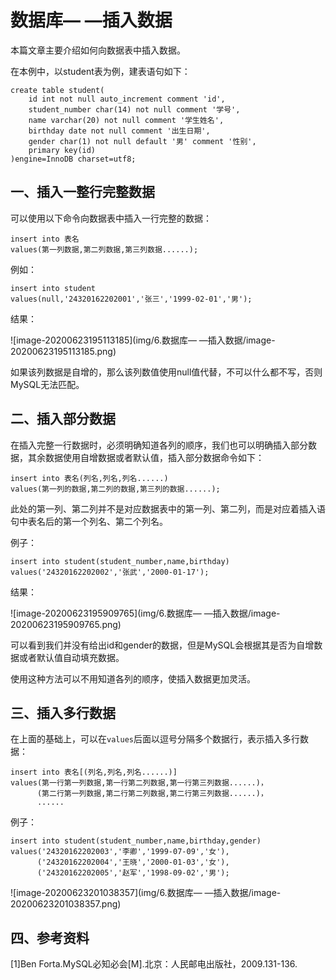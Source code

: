 # 数据库— —插入数据

本篇文章主要介绍如何向数据表中插入数据。


在本例中，以student表为例，建表语句如下：

```mysql
create table student(
    id int not null auto_increment comment 'id',
    student_number char(14) not null comment '学号',
    name varchar(20) not null comment '学生姓名',
    birthday date not null comment '出生日期',
    gender char(1) not null default '男' comment '性别',
	primary key(id)
)engine=InnoDB charset=utf8;
```



## 一、插入一整行完整数据

可以使用以下命令向数据表中插入一行完整的数据：

```mysql
insert into 表名
values(第一列数据,第二列数据,第三列数据......);
```

例如：

```mysql
insert into student
values(null,'24320162202001','张三','1999-02-01','男');
```

结果：

![image-20200623195113185](img/6.数据库— —插入数据/image-20200623195113185.png)

如果该列数据是自增的，那么该列数值使用null值代替，不可以什么都不写，否则MySQL无法匹配。



## 二、插入部分数据

在插入完整一行数据时，必须明确知道各列的顺序，我们也可以明确插入部分数据，其余数据使用自增数据或者默认值，插入部分数据命令如下：

```mysql
insert into 表名(列名,列名,列名......)
values(第一列的数据,第二列的数据,第三列的数据......);
```

此处的第一列、第二列并不是对应数据表中的第一列、第二列，而是对应着插入语句中表名后的第一个列名、第二个列名。

例子：

```mysql
insert into student(student_number,name,birthday)
values('24320162202002','张武','2000-01-17');
```

结果：

![image-20200623195909765](img/6.数据库— —插入数据/image-20200623195909765.png)

可以看到我们并没有给出id和gender的数据，但是MySQL会根据其是否为自增数据或者默认值自动填充数据。

使用这种方法可以不用知道各列的顺序，使插入数据更加灵活。



## 三、插入多行数据

在上面的基础上，可以在`values`后面以逗号分隔多个数据行，表示插入多行数据：

```mysql
insert into 表名[(列名,列名,列名......)]
values(第一行第一列数据,第一行第二列数据,第一行第三列数据......)，
	  (第二行第一列数据,第二行第二列数据,第二行第三列数据......)，
	  ......
```

例子：

```mysql
insert into student(student_number,name,birthday,gender)
values('24320162202003','李卿','1999-07-09','女'),
	  ('24320162202004','王晓','2000-01-03','女'),
	  ('24320162202005','赵军','1998-09-02','男');
```

![image-20200623201038357](img/6.数据库— —插入数据/image-20200623201038357.png)



## 四、参考资料

[1]Ben Forta.MySQL必知必会[M].北京：人民邮电出版社，2009.131-136.
